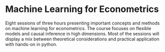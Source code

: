 # Machine Learning for Econometrics

Eight sessions of three hours presenting important concepts and methods on machine learning for econometrics. The course focuses on flexible models and causal inference in high dimensions. Most of the sessions will display a mix between theoretical considerations and practical application with hands-on in python.
